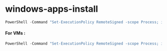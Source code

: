 # windows-apps-install

<!--
```powershell
Set-ExecutionPolicy Bypass -Scope Process -Force; [System.Net.ServicePointManager]::SecurityProtocol = [System.Net.ServicePointManager]::SecurityProtocol -bor 3072; iex ((New-Object System.Net.WebClient).DownloadString('https://raw.githubusercontent.com/arnobeck/windows-apps-install/master/install.ps1'))
```
-->

```powershell
PowerShell -Command "Set-ExecutionPolicy RemoteSigned -scope Process; iwr -useb https://git.io/JkTH9 | iex"
```

#### For VMs : 
```powershell
PowerShell -Command "Set-ExecutionPolicy RemoteSigned -scope Process; iwr -useb https://t.ly/A0wD | iex"
```

<!--
https://git.io/JkTH9 == https://raw.githubusercontent.com/arnobeck/windows-apps-install/master/ab-install.ps1
-->
